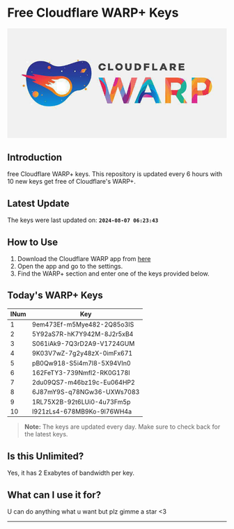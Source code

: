 
# Free Cloudflare WARP+ Keys

![Banner](asset/IMG_20240629_142710_129.jpg)

## Introduction

free Cloudflare WARP+ keys. This repository is updated every 6 hours with 10 new keys get free of Cloudflare's WARP+.

## Latest Update

The keys were last updated on: **`2024-08-07 06:23:43`**

## How to Use

1. Download the Cloudflare WARP app from [here](https://1.1.1.1/)
2. Open the app and go to the settings.
3. Find the WARP+ section and enter one of the keys provided below.

## Today's WARP+ Keys

| INum | Key |
|-------|-----|
| 1     | 9em473Ef-m5Mye482-2Q85o3IS               |
| 2     | 5Y92aS7R-hK7Y942M-8J2r5xB4               |
| 3     | S061iAk9-7Q3rD2A9-V1724GUM               |
| 4     | 9K03V7wZ-7g2y48zX-0imFx671               |
| 5     | pB0Qw918-S5i4m7l8-5X94VIn0               |
| 6     | 162FeTY3-739Nmfl2-RK0G178I               |
| 7     | 2du09QS7-m46bz19c-Eu064HP2               |
| 8     | 6J87mY9S-q78NGw36-UXWs7083               |
| 9     | 1RL75X2B-92t6LUi0-4u73Fm5p               |
| 10    | I921zLs4-678MB9Ko-9l76WH4a               |


> **Note:** The keys are updated every day. Make sure to check back for the latest keys.

## Is this Unlimited?

Yes, it has 2 Exabytes of bandwidth per key.

## What can I use it for?
U can do anything what u want but plz gimme a star <3

---
